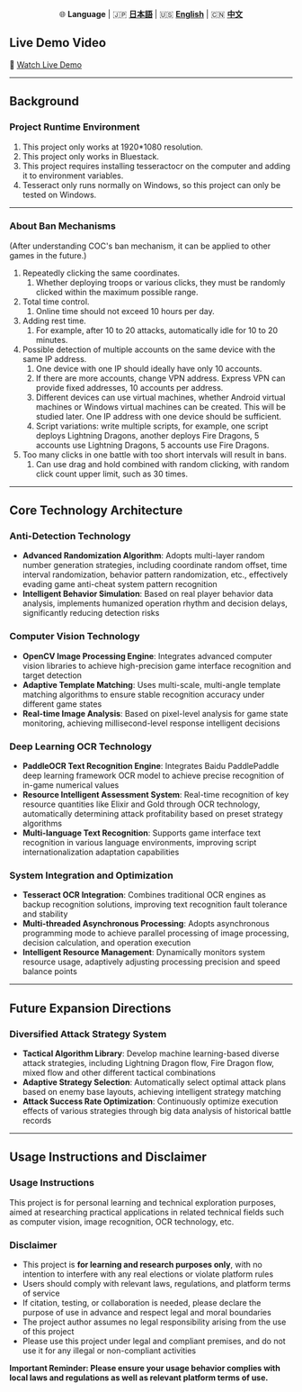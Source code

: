 <p align="center">
  🌐 <strong>Language</strong> | 🇯🇵 <a href="./README.md"><strong>日本語</strong></a> | 🇺🇸 <a href="./README_en.md"><strong>English</strong></a> | 🇨🇳 <a href="./README_ch.md"><strong>中文</strong></a>
</p>

## Live Demo Video

🎥 [Watch Live Demo](https://youtu.be/HaeDby77l3Y)

---

## Background

### Project Runtime Environment

1. This project only works at 1920*1080 resolution.
2. This project only works in Bluestack.
3. This project requires installing tesseractocr on the computer and adding it to environment variables.
4. Tesseract only runs normally on Windows, so this project can only be tested on Windows.

---

### About Ban Mechanisms

(After understanding COC's ban mechanism, it can be applied to other games in the future.)
1. Repeatedly clicking the same coordinates.
	1. Whether deploying troops or various clicks, they must be randomly clicked within the maximum possible range.
2. Total time control.
	1. Online time should not exceed 10 hours per day.
3. Adding rest time.
	1. For example, after 10 to 20 attacks, automatically idle for 10 to 20 minutes.
4. Possible detection of multiple accounts on the same device with the same IP address.
	1. One device with one IP should ideally have only 10 accounts.
	2. If there are more accounts, change VPN address. Express VPN can provide fixed addresses, 10 accounts per address.
	3. Different devices can use virtual machines, whether Android virtual machines or Windows virtual machines can be created. This will be studied later. One IP address with one device should be sufficient.
	4. Script variations: write multiple scripts, for example, one script deploys Lightning Dragons, another deploys Fire Dragons, 5 accounts use Lightning Dragons, 5 accounts use Fire Dragons.
5. Too many clicks in one battle with too short intervals will result in bans.
	1. Can use drag and hold combined with random clicking, with random click count upper limit, such as 30 times.

---

## Core Technology Architecture

### Anti-Detection Technology
- **Advanced Randomization Algorithm**: Adopts multi-layer random number generation strategies, including coordinate random offset, time interval randomization, behavior pattern randomization, etc., effectively evading game anti-cheat system pattern recognition
- **Intelligent Behavior Simulation**: Based on real player behavior data analysis, implements humanized operation rhythm and decision delays, significantly reducing detection risks

### Computer Vision Technology
- **OpenCV Image Processing Engine**: Integrates advanced computer vision libraries to achieve high-precision game interface recognition and target detection
- **Adaptive Template Matching**: Uses multi-scale, multi-angle template matching algorithms to ensure stable recognition accuracy under different game states
- **Real-time Image Analysis**: Based on pixel-level analysis for game state monitoring, achieving millisecond-level response intelligent decisions

### Deep Learning OCR Technology
- **PaddleOCR Text Recognition Engine**: Integrates Baidu PaddlePaddle deep learning framework OCR model to achieve precise recognition of in-game numerical values
- **Resource Intelligent Assessment System**: Real-time recognition of key resource quantities like Elixir and Gold through OCR technology, automatically determining attack profitability based on preset strategy algorithms
- **Multi-language Text Recognition**: Supports game interface text recognition in various language environments, improving script internationalization adaptation capabilities

### System Integration and Optimization
- **Tesseract OCR Integration**: Combines traditional OCR engines as backup recognition solutions, improving text recognition fault tolerance and stability
- **Multi-threaded Asynchronous Processing**: Adopts asynchronous programming mode to achieve parallel processing of image processing, decision calculation, and operation execution
- **Intelligent Resource Management**: Dynamically monitors system resource usage, adaptively adjusting processing precision and speed balance points

---

## Future Expansion Directions

### Diversified Attack Strategy System
- **Tactical Algorithm Library**: Develop machine learning-based diverse attack strategies, including Lightning Dragon flow, Fire Dragon flow, mixed flow and other different tactical combinations
- **Adaptive Strategy Selection**: Automatically select optimal attack plans based on enemy base layouts, achieving intelligent strategy matching
- **Attack Success Rate Optimization**: Continuously optimize execution effects of various strategies through big data analysis of historical battle records

---

## Usage Instructions and Disclaimer

### Usage Instructions
This project is for personal learning and technical exploration purposes, aimed at researching practical applications in related technical fields such as computer vision, image recognition, OCR technology, etc.

### Disclaimer
- This project is **for learning and research purposes only**, with no intention to interfere with any real elections or violate platform rules
- Users should comply with relevant laws, regulations, and platform terms of service
- If citation, testing, or collaboration is needed, please declare the purpose of use in advance and respect legal and moral boundaries
- The project author assumes no legal responsibility arising from the use of this project
- Please use this project under legal and compliant premises, and do not use it for any illegal or non-compliant activities

**Important Reminder: Please ensure your usage behavior complies with local laws and regulations as well as relevant platform terms of use.**
